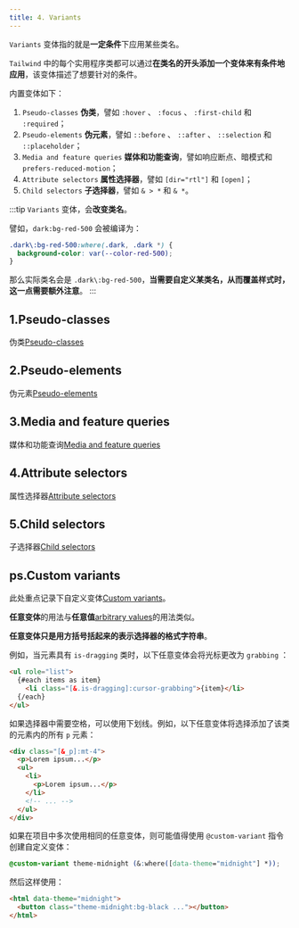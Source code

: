 ```yaml
---
title: 4. Variants
---
```


`Variants` 变体指的就是**一定条件**下应用某些类名。

`Tailwind` 中的每个实用程序类都可以通过**在类名的开头添加一个变体来有条件地应用**，该变体描述了想要针对的条件。

内置变体如下：

1. `Pseudo-classes` **伪类**，譬如 `:hover` 、 `:focus` 、 `:first-child` 和 `:required`；
2. `Pseudo-elements` **伪元素**，譬如 `::before` 、 `::after` 、 `::selection` 和 `::placeholder`；
3. `Media and feature queries` **媒体和功能查询**，譬如响应断点、暗模式和 `prefers-reduced-motion`；
4. `Attribute selectors` **属性选择器**，譬如 `[dir="rtl"]` 和 `[open]`；
5. `Child selectors` **子选择器**，譬如 `& > *` 和 `& *`。

:::tip
`Variants` 变体，会**改变类名**。

譬如，`dark:bg-red-500` 会被编译为：

```css
.dark\:bg-red-500:where(.dark, .dark *) {
  background-color: var(--color-red-500);
}
```

那么实际类名会是 `.dark\:bg-red-500`，**当需要自定义某类名，从而覆盖样式时，这一点需要额外注意**。
:::

## 1.Pseudo-classes

伪类[Pseudo-classes](https://tailwindcss.com/docs/hover-focus-and-other-states#pseudo-classes)

## 2.Pseudo-elements

伪元素[Pseudo-elements](https://tailwindcss.com/docs/hover-focus-and-other-states#pseudo-elements)

## 3.Media and feature queries

媒体和功能查询[Media and feature queries](https://tailwindcss.com/docs/hover-focus-and-other-states#media-and-feature-queries)

## 4.Attribute selectors

属性选择器[Attribute selectors](https://tailwindcss.com/docs/hover-focus-and-other-states#attribute-selectors)

## 5.Child selectors

子选择器[Child selectors](https://tailwindcss.com/docs/hover-focus-and-other-states#child-selectors)

## ps.Custom variants

此处重点记录下自定义变体[Custom variants](https://tailwindcss.com/docs/hover-focus-and-other-states#custom-variants)。

**任意变体**的用法与**任意值**[arbitrary values](https://tailwindcss.com/docs/adding-custom-styles#using-arbitrary-values)的用法类似。

**任意变体只是用方括号括起来的表示选择器的格式字符串**。

例如，当元素具有 `is-dragging` 类时，以下任意变体会将光标更改为 `grabbing` ：

```html
<ul role="list">
  {#each items as item}
    <li class="[&.is-dragging]:cursor-grabbing">{item}</li>
  {/each}
</ul>
```

如果选择器中需要空格，可以使用下划线。例如，以下任意变体将选择添加了该类的元素内的所有 `p` 元素：

```html
<div class="[&_p]:mt-4">
  <p>Lorem ipsum...</p>
  <ul>
    <li>
      <p>Lorem ipsum...</p>
    </li>
    <!-- ... -->
  </ul>
</div>
```

如果在项目中多次使用相同的任意变体，则可能值得使用 `@custom-variant` 指令创建自定义变体：

```css
@custom-variant theme-midnight (&:where([data-theme="midnight"] *));
```

然后这样使用：

```html
<html data-theme="midnight">
  <button class="theme-midnight:bg-black ..."></button>
</html>
```
